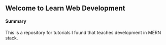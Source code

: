 ## Welcome to Learn Web Development

#### Summary
This is a repository for tutorials I found that teaches development in MERN stack.


